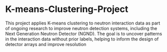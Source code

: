 # K-means-Clustering-Project
This project applies K-means clustering to neutron interaction data as part of ongoing research to improve neutron detection systems, including the Next Generation Neutron Detector (NGND). The goal is to uncover patterns in the interaction data without prior labels, helping to inform the design of detector arrays and improve resolution
